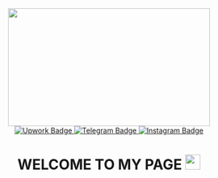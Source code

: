 <div id="header" align="center">  <img src="https://i.pinimg.com/originals/47/20/51/472051c6d88bd2837525520597251d67.gif" height="233" width="400"/>  
<div id="badges">
  <a href="your-linkedin-URL">
    <img src="https://img.shields.io/badge/Upwork-green?style=for-the-badge&logo=upwork&logoColor=white" alt="Upwork Badge"/>
  </a>
  <a href="your-youtube-URL">
    <img src="https://img.shields.io/badge/Telegram-blue?style=for-the-badge&logo=telegram&logoColor=white" alt="Telegram Badge"/>
  </a>
  <a href="your-twitter-URL">
    <img src="https://img.shields.io/badge/Instagram-pink?style=for-the-badge&logo=instagram&logoColor=black" alt="Instagram Badge"/>
  </a>
</div>
<img src="https://komarev.com/ghpvc/?username=security-hab&style=flat-square&color=blue" alt=""/>
<h1>
  WELCOME TO MY PAGE
  <img src="https://media.giphy.com/media/hvRJCLFzcasrR4ia7z/giphy.gif" width="30px"/>
</h1>
